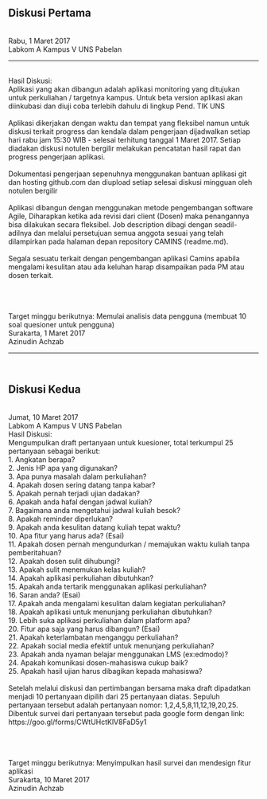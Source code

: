 <h2>Diskusi Pertama</h2>
<br>Rabu, 1 Maret 2017
<br>Labkom A Kampus V UNS Pabelan

<hr><br>
Hasil Diskusi:
<br>Aplikasi yang akan dibangun adalah aplikasi monitoring yang ditujukan untuk perkuliahan / targetnya kampus.
Untuk beta version aplikasi akan diinkubasi dan diuji coba terlebih dahulu di lingkup Pend. TIK UNS
<br><br>Aplikasi dikerjakan dengan waktu dan tempat yang fleksibel namun untuk diskusi terkait progress dan kendala dalam pengerjaan
dijadwalkan setiap hari rabu jam 15:30 WIB - selesai terhitung tanggal 1 Maret 2017. Setiap diadakan diskusi notulen bergilir
melakukan pencatatan hasil rapat dan progress pengerjaan aplikasi.
<br><br>Dokumentasi pengerjaan sepenuhnya menggunakan bantuan aplikasi git dan hosting github.com dan diupload setiap selesai diskusi
mingguan oleh notulen bergilir
<br><br>Aplikasi dibangun dengan menggunakan metode pengembangan software Agile, Diharapkan ketika ada revisi dari client (Dosen)
maka penangannya bisa dilakukan secara fleksibel. Job description dibagi dengan seadil-adilnya dan melalui persetujuan semua anggota
sesuai yang telah dilampirkan pada halaman depan repository CAMINS (readme.md).
<br><br>Segala sesuatu terkait dengan pengembangan aplikasi Camins apabila mengalami kesulitan atau ada keluhan harap disampaikan pada
PM atau dosen terkait.

<br><br><br>Target minggu berikutnya: Memulai analisis data pengguna (membuat 10 soal quesioner untuk pengguna)
<br>Surakarta, 1 Maret 2017
<br>Azinudin Achzab

<hr><br>

<h2>Diskusi Kedua</h2>
<br>Jumat, 10 Maret 2017
<br>Labkom A Kampus V UNS Pabelan

<br>
Hasil Diskusi:
<br> Mengumpulkan draft pertanyaan untuk kuesioner, total terkumpul 25 pertanyaan sebagai berikut:
<br>1. Angkatan berapa?
<br>2. Jenis HP apa yang digunakan?
<br>3. Apa punya masalah dalam perkuliahan?
<br>4. Apakah dosen sering datang tanpa kabar?
<br>5. Apakah pernah terjadi ujian dadakan?
<br>6. Apakah anda hafal dengan jadwal kuliah?
<br>7. Bagaimana anda mengetahui jadwal kuliah besok?
<br>8. Apakah reminder diperlukan?
<br>9. Apakah anda kesulitan datang kuliah tepat waktu?
<br>10. Apa fitur yang harus ada? (Esai)
<br>11. Apakah dosen pernah mengundurkan / memajukan waktu kuliah tanpa pemberitahuan?
<br>12. Apakah dosen sulit dihubungi?
<br>13. Apakah sulit menemukan kelas kuliah?
<br>14. Apakah aplikasi perkuliahan dibutuhkan?
<br>15. Apakah anda tertarik menggunakan aplikasi perkuliahan?
<br>16. Saran anda? (Esai)
<br>17. Apakah anda mengalami kesulitan dalam kegiatan perkuliahan?
<br>18. Apakah aplikasi untuk menunjang perkuliahan dibutuhkan?
<br>19. Lebih suka aplikasi perkuliahan dalam platform apa?
<br>20. Fitur apa saja yang harus dibangun? (Esai)
<br>21. Apakah keterlambatan menganggu perkuliahan?
<br>22. Apakah social media efektif untuk menunjang perkuliahan?
<br>23. Apakah anda nyaman belajar menggunakan LMS (ex:edmodo)?
<br>24. Apakah komunikasi dosen-mahasiswa cukup baik?
<br>25. Apakah hasil ujian harus dibagikan kepada mahasiswa?
<br>
<br>Setelah melalui diskusi dan pertimbangan bersama maka draft dipadatkan menjadi 10 pertanyaan dipilih dari 25 pertanyaan diatas. Sepuluh pertanyaan tersebut adalah pertanyaan nomor: 1,2,4,5,8,11,12,19,20,25. Dibentuk survei dari pertanyaan tersebut pada google form dengan link: https://goo.gl/forms/CWtUHctKlV8FaD5y1

<br><br><br>Target minggu berikutnya: Menyimpulkan hasil survei dan mendesign fitur aplikasi
<br>Surakarta, 10 Maret 2017
<br>Azinudin Achzab
